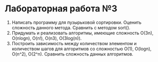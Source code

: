 # Лабораторная работа №3
1. Написать программу для пузырьковой сортировки. Оценить сложность данного метода. Сравнить с методом sort().
2. Придумать и реализовать алгоритмы, имеющие сложность O(3n), O(nlogn), O(n!), O(n3), O(3log(n)).
3. Построить зависимость между количеством элементом и количеством шагов для алгоритмов со сложностью О(1), O(logn), O(n^2), O(2^n). Сравнить сложность данных алгоритмов.